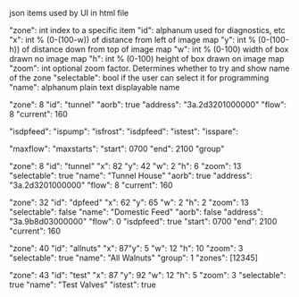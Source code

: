 
json items used by UI in html file

"zone":             int        index to a specific item
"id":               alphanum   used for diagnostics, etc
"x":                int        % (0-(100-w)) of distance from left of image map
"y":                int        % (0-(100-h)) of distance down from top of image map
"w":                int        % (0-100) width of box drawn no image map
"h":                int        % (0-100) height of box drawn on image map
"zoom":             int        optional zoom factor. Determines whether to try and show name of the zone
"selectable":       bool       if the user can select it for programming
"name":             alphanum   plain text displayable name


"zone":  8
"id": "tunnel"
"aorb": true
"address": "3a.2d3201000000"
"flow": 8
"current": 160

"isdpfeed":
"ispump":
"isfrost":
"isdpfeed":
"istest":
"isspare":

"maxflow":
"maxstarts":
"start": 0700
"end": 2100
"group"


"zone":  8
"id": "tunnel"
"x": 82
"y": 42
"w":  2
"h":  6
"zoom": 13
"selectable": true
"name": "Tunnel House"
"aorb": true
"address": "3a.2d3201000000"
"flow": 8
"current": 160



"zone": 32
"id": "dpfeed"
"x": 62
"y": 65
"w":  2
"h":  2
"zoom": 13
"selectable": false
"name": "Domestic Feed"
"aorb": false
"address": "3a.9b8d03000000"
"flow": 0
"isdpfeed": true
"start": 0700
"end": 2100
"current": 160


"zone": 40
"id": "allnuts"
"x": 87"y": 5
"w": 12
"h": 10
"zoom": 3
"selectable": true
"name": "All Walnuts"
"group": 1
"zones": [12345]



"zone": 43
"id": "test"
"x": 87
"y": 92
"w": 12
"h":  5
"zoom": 3
"selectable": true
"name": "Test Valves"
"istest": true




